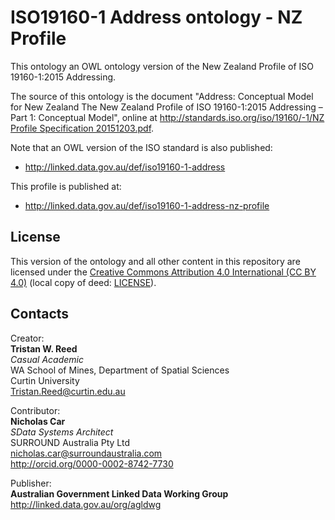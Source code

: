 # ISO19160-1 Address ontology - NZ Profile
This ontology an OWL ontology version of the New Zealand Profile of ISO 19160-1:2015 Addressing.

The source of this ontology is the document "Address: Conceptual Model for New Zealand The New Zealand Profile of ISO 19160-1:2015 Addressing – Part 1: Conceptual Model", online at [http://standards.iso.org/iso/19160/-1/NZ Profile Specification 20151203.pdf](http://standards.iso.org/iso/19160/-1/NZ%20Profile%20Specification%2020151203.pdf).

Note that an OWL version of the ISO standard is also published:

* <http://linked.data.gov.au/def/iso19160-1-address>

This profile is published at:

* <http://linked.data.gov.au/def/iso19160-1-address-nz-profile>

## License
This version of the ontology and all other content in this repository are licensed under the [Creative Commons Attribution 4.0 International (CC BY 4.0)](https://creativecommons.org/licenses/by/4.0/) (local copy of deed: [LICENSE](LICENSE)).

## Contacts
Creator:  
**Tristan W. Reed**  
*Casual Academic*  
WA School of Mines, Department of Spatial Sciences  
Curtin University  
<Tristan.Reed@curtin.edu.au>

Contributor:  
**Nicholas Car**  
*SData Systems Architect*  
SURROUND Australia Pty Ltd  
<nicholas.car@surroundaustralia.com>  
<http://orcid.org/0000-0002-8742-7730>

Publisher:  
**Australian Government Linked Data Working Group**  
<http://linked.data.gov.au/org/agldwg>
